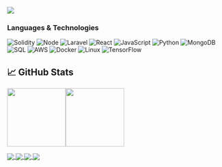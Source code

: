 [![](https://www.jmmnews.com/wp-content/uploads/2015/11/lightpoint-network-banner-1140x410.jpg)]()<!-- If you want the template for my gif, email me! -->

### Languages & Technologies

![Solidity](https://img.shields.io/badge/-Solidity-000?&logo=Solidity)
![Node](https://img.shields.io/badge/-Node-000?&logo=Node.Js)
![Laravel](https://img.shields.io/badge/-Laravel-000?&logo=LARAVEL)
![React](https://img.shields.io/badge/-React-000?&logo=React)
![JavaScript](https://img.shields.io/badge/-JavaScript-000?&logo=JavaScript)
![Python](https://img.shields.io/badge/-Python-000?&logo=Python)
![MongoDB](https://img.shields.io/badge/-SQL-000?&logo=MySQL)
![SQL](https://img.shields.io/badge/-MongoDB-000?&logo=MongoDB)
![AWS](https://img.shields.io/badge/-AWS-000?&logo=Amazon-AWS&logoColor=F90)
![Docker](https://img.shields.io/badge/-Docker-000?&logo=Docker)
![Linux](https://img.shields.io/badge/-Linux-000?&logo=Linux)
![TensorFlow](https://img.shields.io/badge/-TensorFlow-000?&logo=TensorFlow)



## &#x1f4c8; GitHub Stats

<a href="https://www.adamalston.com/"><img height="137px" src="https://github-readme-stats.vercel.app/api?username=adamalston&hide_title=true&hide_border=true&show_icons=true&include_all_commits=true&count_private=true&line_height=21&text_color=000&icon_color=000&bg_color=0,ea6161,ffc64d,fffc4d,52fa5a&theme=graywhite" /><!-- wi*quL3fcV --><img height="137px" src="https://github-readme-stats.vercel.app/api/top-langs/?username=adamalston&hide=html&hide_title=true&hide_border=true&layout=compact&langs_count=6&exclude_repo=comp426,Redventures-Movie-Quotes&text_color=000&icon_color=fff&bg_color=0,52fa5a,4dfcff,c64dff&theme=graywhite" /></a>


<a href="https://github.com/rodrigogk87">
  <img align="center" src="https://github-readme-stats.vercel.app/api/pin/?username=rodrigogk87&repo=orbs&title_color=ffffff&text_color=c9cacc&icon_color=2bbc8a&bg_color=1d1f21" />
</a>
<a href="https://github.com/rodrigogk87">
  <img align="center" src="https://github-readme-stats.vercel.app/api/pin/?username=rodrigogk87&repo=UpgradablesContracts&title_color=ffffff&text_color=c9cacc&icon_color=2bbc8a&bg_color=1d1f21" />
</a>    
<a href="https://github.com/rodrigogk87">
  <img align="center" src="https://github-readme-stats.vercel.app/api/pin/?username=rodrigogk87&repo=TradingBot_Freqtrade&title_color=ffffff&text_color=c9cacc&icon_color=2bbc8a&bg_color=1d1f21" />
</a>    
<a href="https://github.com/rodrigogk87">
  <img align="center" src="https://github-readme-stats.vercel.app/api/pin/?username=rodrigogk87&repo=Simple-Dex-Solidity&title_color=ffffff&text_color=c9cacc&icon_color=2bbc8a&bg_color=1d1f21" />
</a>    
